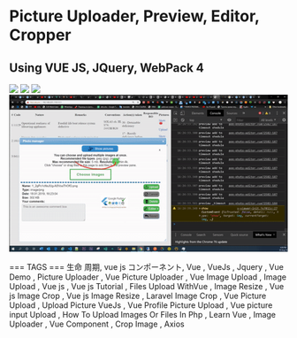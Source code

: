 # Picture Uploader, Preview, Editor, Cropper

## Using VUE JS, JQuery, WebPack 4

<img src="./demo/preview-1.gif">
<img src="./demo/preview-2.gif">
<img src="./demo/preview-3.gif">
<img src="./demo/preview-4.gif">

=== TAGS ===
生命 周期, vue js コンポーネント,
Vue ,
VueJs ,
Jquery ,
Vue Demo ,
Picture Uploader ,
Vue Picture Uploader ,
Vue Image Upload ,
Image Upload ,
Vue js ,
Vue js Tutorial ,
Files Upload WithVue ,
Image Resize ,
Vue js Image Crop ,
Vue js Image Resize ,
Laravel Image Crop ,
Vue Picture Upload ,
Upload Picture VueJs ,
Vue Profile Picture Upload ,
Vue picture input Upload ,
How To Upload Images Or Files In Php ,
Learn Vue ,
Image Uploader ,
Vue Component ,
Crop Image ,
Axios
